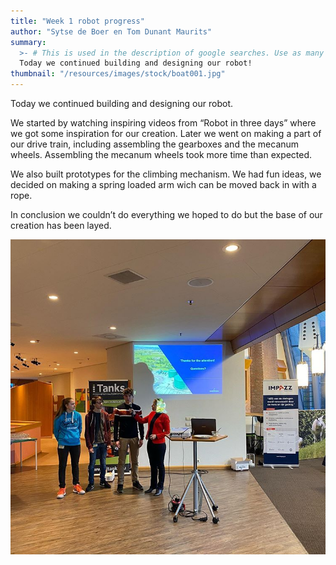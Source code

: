 ```yaml
---
title: "Week 1 robot progress"
author: "Sytse de Boer en Tom Dunant Maurits"
summary:
  >- # This is used in the description of google searches. Use as many keywords as possible.
  Today we continued building and designing our robot!
thumbnail: "/resources/images/stock/boat001.jpg"
---
```


Today we continued building and designing our robot.

We started by watching inspiring videos from “Robot in three days” where we got some inspiration for our creation. Later we went on making a part of our drive train, including assembling the gearboxes and the mecanum wheels. Assembling the mecanum wheels took more time than expected.

We also built prototypes for the climbing mechanism. We had fun ideas, we decided on making a spring loaded arm wich can be moved back in with a rope.

In conclusion we couldn’t do everything we hoped to do but the base of our creation has been layed.

![robot-image]

[robot-image]: /resources/images/stock/itanks.jpg
